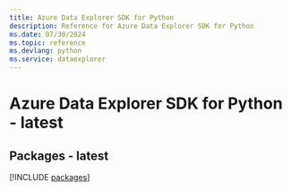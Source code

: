 ```yaml
---
title: Azure Data Explorer SDK for Python
description: Reference for Azure Data Explorer SDK for Python
ms.date: 07/30/2024
ms.topic: reference
ms.devlang: python
ms.service: dataexplorer
---
```

# Azure Data Explorer SDK for Python - latest
## Packages - latest
[!INCLUDE [packages](data-explorer-index.md)]